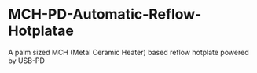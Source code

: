 # MCH-PD-Automatic-Reflow-Hotplatae
A palm sized MCH (Metal Ceramic Heater) based reflow hotplate powered by USB-PD
